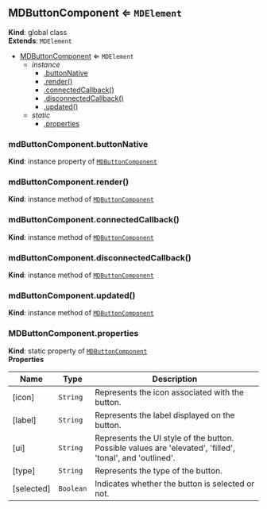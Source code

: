 <a name="MDButtonComponent"></a>

## MDButtonComponent ⇐ <code>MDElement</code>
**Kind**: global class  
**Extends**: <code>MDElement</code>  

* [MDButtonComponent](#MDButtonComponent) ⇐ <code>MDElement</code>
    * _instance_
        * [.buttonNative](#MDButtonComponent+buttonNative)
        * [.render()](#MDButtonComponent+render)
        * [.connectedCallback()](#MDButtonComponent+connectedCallback)
        * [.disconnectedCallback()](#MDButtonComponent+disconnectedCallback)
        * [.updated()](#MDButtonComponent+updated)
    * _static_
        * [.properties](#MDButtonComponent.properties)

<a name="MDButtonComponent+buttonNative"></a>

### mdButtonComponent.buttonNative
**Kind**: instance property of [<code>MDButtonComponent</code>](#MDButtonComponent)  
<a name="MDButtonComponent+render"></a>

### mdButtonComponent.render()
**Kind**: instance method of [<code>MDButtonComponent</code>](#MDButtonComponent)  
<a name="MDButtonComponent+connectedCallback"></a>

### mdButtonComponent.connectedCallback()
**Kind**: instance method of [<code>MDButtonComponent</code>](#MDButtonComponent)  
<a name="MDButtonComponent+disconnectedCallback"></a>

### mdButtonComponent.disconnectedCallback()
**Kind**: instance method of [<code>MDButtonComponent</code>](#MDButtonComponent)  
<a name="MDButtonComponent+updated"></a>

### mdButtonComponent.updated()
**Kind**: instance method of [<code>MDButtonComponent</code>](#MDButtonComponent)  
<a name="MDButtonComponent.properties"></a>

### MDButtonComponent.properties
**Kind**: static property of [<code>MDButtonComponent</code>](#MDButtonComponent)  
**Properties**

| Name | Type | Description |
| --- | --- | --- |
| [icon] | <code>String</code> | Represents the icon associated with the button. |
| [label] | <code>String</code> | Represents the label displayed on the button. |
| [ui] | <code>String</code> | Represents the UI style of the button. Possible values are 'elevated', 'filled', 'tonal', and 'outlined'. |
| [type] | <code>String</code> | Represents the type of the button. |
| [selected] | <code>Boolean</code> | Indicates whether the button is selected or not. |

